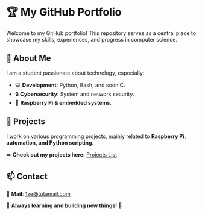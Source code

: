 # 🏆 My GitHub Portfolio  

Welcome to my GitHub portfolio! This repository serves as a central place to showcase my skills, experiences, and progress in computer science.  

## 📌 About Me  
I am a student passionate about technology, especially:  
- 💻 **Development**: Python, Bash, and soon C.  
- 🔒 **Cybersecurity**: System and network security.  
- 📡 **Raspberry Pi & embedded systems**.  

## 📌 Projects  

I work on various programming projects, mainly related to **Raspberry Pi, automation, and Python scripting**.  

➡️ **Check out my projects here:** [Projects List](projects/Raspberry.md) 

## 📫 Contact  
💼 **Mail**: 1ze@tutamail.com

🔹 **Always learning and building new things!** 🚀  
